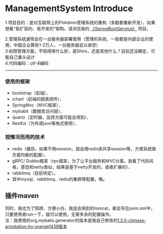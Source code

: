 ﻿# ManagementSystem Introduce
1.项目目的：是对互联网上的FhAdmin管理系统的重构（多数都重新开发），如果想看“易扩容的、易开发的”架构，请浏览我的
<a target=_blank href="https://github.com/orange1438/SpringBootService">《SpringBootService》</a>
项目。<br>

2.管理系统通常会在一台服务器部署使用（管理的系统，一般都是内部企业的使用，中国企业算有1-2万人，一台服务器足以承受）<br>
3.权限管理方面，不晓得用什么好，是Shiro，还是其他什么？目前还没确定，可能自己重头设计<br>
4.代码编码：utf-8编码<br>
- - -

### 使用的框架
*   bootstrap（前端）、<br>
*   ichart（前端的图表控件）、<br>
*   SpringMvc（MVC框架）、<br>
*   mybabit（数据库访问层）、<br>
*   quartz（定时器，监控方面可能会用到）、<br>
*   Restful（为传递json等格式使用）、<br>

### 视情况而用的技术
*   redis（缓存，如果不用session，就会用redis来共享session等，方便系统做负载均衡的配置）、<br>
*   gRPC/ Dubbo框架（rpc框架，为了让平台服务和MVC分离。我看了代码风格，感觉和netty类似，结果是基于netty开发的，或者扩展的）、<br>
*   rabbitmq（目前待定）。<br>
*   其中mysql、rabbitmq、redis的集群等配置，略。<br>

## 插件maven
同时，我也为了照顾、方便小白，我连会用到的tomcat，都会写在pom.xml中，只要使用者run一下，就可以使用，无需多余的配置操作。<br>
注：我使用的org.mybatis.generator的版本是我自己修改的<a target=_blank href="https://github.com/orange1438/mybatis-generator-core-chinese-annotation">1.3.5-chinese-annotation-by-orange1438版本</a><br>